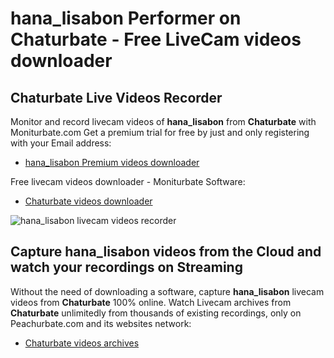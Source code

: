 # hana_lisabon Performer on Chaturbate - Free LiveCam videos downloader

## Chaturbate Live Videos Recorder

Monitor and record livecam videos of **hana_lisabon** from **Chaturbate** with Moniturbate.com
Get a premium trial for free by just and only registering with your Email address:
* [hana_lisabon Premium videos downloader](https://moniturbate.com/request-demo-licence-key.html)

Free livecam videos downloader - Moniturbate Software:
* [Chaturbate videos downloader](https://moniturbate.com/moniturbate-download-software.html)

![hana_lisabon livecam videos recorder](https://peachurnet.com/templates/moniturbate-software.png)


## Capture hana_lisabon videos from the Cloud and watch your recordings on Streaming

Without the need of downloading a software, capture **hana_lisabon** livecam videos from **Chaturbate** 100% online.
Watch Livecam archives from **Chaturbate** unlimitedly from thousands of existing recordings, only on Peachurbate.com and its websites network:
* [Chaturbate videos archives](https://peachurnet.com/)